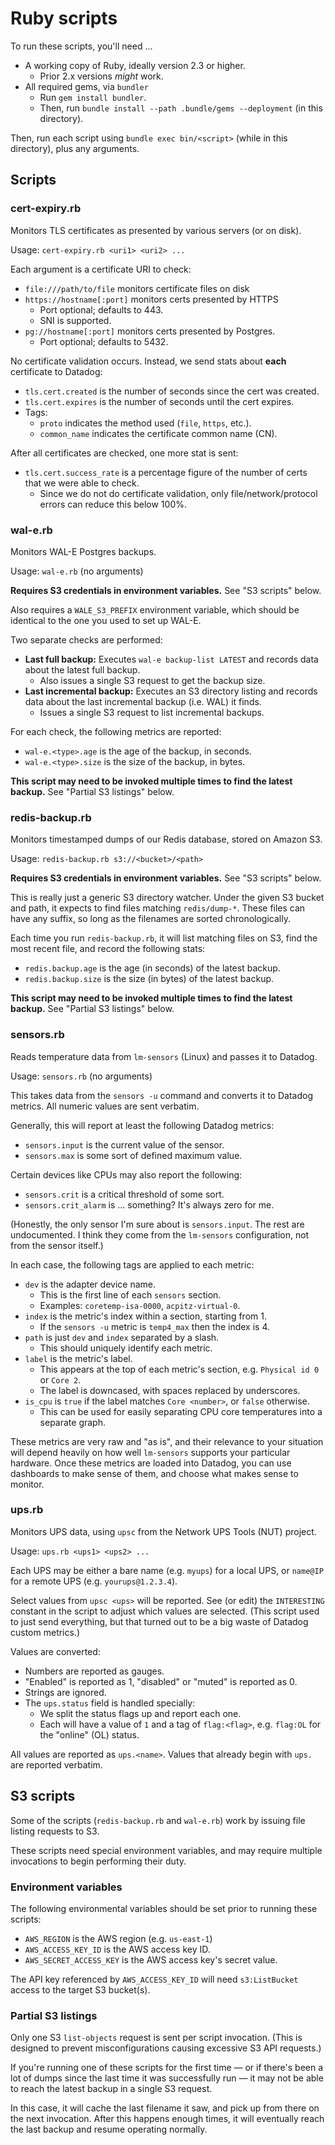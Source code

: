 # Ruby scripts

To run these scripts, you'll need …

* A working copy of Ruby, ideally version 2.3 or higher.
  * Prior 2.x versions _might_ work.
* All required gems, via `bundler`
  * Run `gem install bundler`.
  * Then, run `bundle install --path .bundle/gems --deployment` (in this directory).

Then, run each script using `bundle exec bin/<script>` (while in this directory), plus any arguments.

## Scripts

### cert-expiry.rb

Monitors TLS certificates as presented by various servers (or on disk).

Usage: `cert-expiry.rb <uri1> <uri2> ...`

Each argument is a certificate URI to check:

* `file:///path/to/file` monitors certificate files on disk
* `https://hostname[:port]` monitors certs presented by HTTPS
  * Port optional; defaults to 443.
  * SNI is supported.
* `pg://hostname[:port]` monitors certs presented by Postgres.
  * Port optional; defaults to 5432.

No certificate validation occurs.  Instead, we send stats about **each** certificate to Datadog:

* `tls.cert.created` is the number of seconds since the cert was created.
* `tls.cert.expires` is the number of seconds until the cert expires.
* Tags:
  * `proto` indicates the method used (`file`, `https`, etc.).
  * `common_name` indicates the certificate common name (CN).

After all certificates are checked, one more stat is sent:

* `tls.cert.success_rate` is a percentage figure of the number of certs that we were able to check.
  * Since we do not do certificate validation, only file/network/protocol errors can reduce this below 100%.

### wal-e.rb

Monitors WAL-E Postgres backups.

Usage: `wal-e.rb` (no arguments)

**Requires S3 credentials in environment variables.**  See "S3 scripts" below.

Also requires a `WALE_S3_PREFIX` environment variable, which should be identical to the one you used to set up WAL-E.

Two separate checks are performed:

* **Last full backup:** Executes `wal-e backup-list LATEST` and records data about the latest full backup.
  * Also issues a single S3 request to get the backup size.
* **Last incremental backup:** Executes an S3 directory listing and records data about the last incremental backup (i.e. WAL) it finds.
  * Issues a single S3 request to list incremental backups.

For each check, the following metrics are reported:

* `wal-e.<type>.age` is the age of the backup, in seconds.
* `wal-e.<type>.size` is the size of the backup, in bytes.

**This script may need to be invoked multiple times to find the latest backup.**  See "Partial S3 listings" below.

### redis-backup.rb

Monitors timestamped dumps of our Redis database, stored on Amazon S3.

Usage: `redis-backup.rb s3://<bucket>/<path>`

**Requires S3 credentials in environment variables.**  See "S3 scripts" below.

This is really just a generic S3 directory watcher.  Under the given S3 bucket and path, it expects to find files matching `redis/dump-*`.  These files can have any suffix, so long as the filenames are sorted chronologically.

Each time you run `redis-backup.rb`, it will list matching files on S3, find the most recent file, and record the following stats:

* `redis.backup.age` is the age (in seconds) of the latest backup.
* `redis.backup.size` is the size (in bytes) of the latest backup.

**This script may need to be invoked multiple times to find the latest backup.**  See "Partial S3 listings" below.

### sensors.rb

Reads temperature data from `lm-sensors` (Linux) and passes it to Datadog.

Usage: `sensors.rb` (no arguments)

This takes data from the `sensors -u` command and converts it to Datadog metrics.  All numeric values are sent verbatim.

Generally, this will report at least the following Datadog metrics:

* `sensors.input` is the current value of the sensor.
* `sensors.max` is some sort of defined maximum value.

Certain devices like CPUs may also report the following:

* `sensors.crit` is a critical threshold of some sort.
* `sensors.crit_alarm` is … something?  It's always zero for me.

(Honestly, the only sensor I'm sure about is `sensors.input`.  The rest are undocumented.  I think they come from the `lm-sensors` configuration, not from the sensor itself.)

In each case, the following tags are applied to each metric:

* `dev` is the adapter device name.
  * This is the first line of each `sensors` section.
  * Examples: `coretemp-isa-0000`, `acpitz-virtual-0`.
* `index` is the metric's index within a section, starting from 1.
  * If the `sensors -u` metric is `temp4_max` then the index is 4.
* `path` is just `dev` and `index` separated by a slash.
  * This should uniquely identify each metric.
* `label` is the metric's label.
  * This appears at the top of each metric's section, e.g. `Physical id 0` or `Core 2`.
  * The label is downcased, with spaces replaced by underscores.
* `is_cpu` is `true` if the label matches `Core <number>`, or `false` otherwise.
  * This can be used for easily separating CPU core temperatures into a separate graph.

These metrics are very raw and "as is", and their relevance to your situation will depend heavily on how well `lm-sensors` supports your particular hardware.  Once these metrics are loaded into Datadog, you can use dashboards to make sense of them, and choose what makes sense to monitor.

### ups.rb

Monitors UPS data, using `upsc` from the Network UPS Tools (NUT) project.

Usage: `ups.rb <ups1> <ups2> ...`

Each UPS may be either a bare name (e.g. `myups`) for a local UPS, or `name@IP` for a remote UPS (e.g. `yourups@1.2.3.4`).

Select values from `upsc <ups>` will be reported.  See (or edit) the `INTERESTING` constant in the script to adjust which values are selected.  (This script used to just send everything, but that turned out to be a big waste of Datadog custom metrics.)

Values are converted:

* Numbers are reported as gauges.
* "Enabled" is reported as 1, "disabled" or "muted" is reported as 0.
* Strings are ignored.
* The `ups.status` field is handled specially:
  * We split the status flags up and report each one.
  * Each will have a value of `1` and a tag of `flag:<flag>`, e.g. `flag:OL` for the "online" (OL) status.

All values are reported as `ups.<name>`.  Values that already begin with `ups.` are reported verbatim.

## S3 scripts

Some of the scripts (`redis-backup.rb` and `wal-e.rb`) work by issuing file listing requests to S3.

These scripts need special environment variables, and may require multiple invocations to begin performing their duty.

### Environment variables

The following environmental variables should be set prior to running these scripts:

* `AWS_REGION` is the AWS region (e.g. `us-east-1`)
* `AWS_ACCESS_KEY_ID` is the AWS access key ID.
* `AWS_SECRET_ACCESS_KEY` is the AWS access key's secret value.

The API key referenced by `AWS_ACCESS_KEY_ID` will need `s3:ListBucket` access to the target S3 bucket(s).

### Partial S3 listings

Only one S3 `list-objects` request is sent per script invocation.  (This is designed to prevent misconfigurations causing excessive S3 API requests.)

If you're running one of these scripts for the first time — or if there's been a lot of dumps since the last time it was successfully run — it may not be able to reach the latest backup in a single S3 request.

In this case, it will cache the last filename it saw, and pick up from there on the next invocation.  After this happens enough times, it will eventually reach the last backup and resume operating normally.
